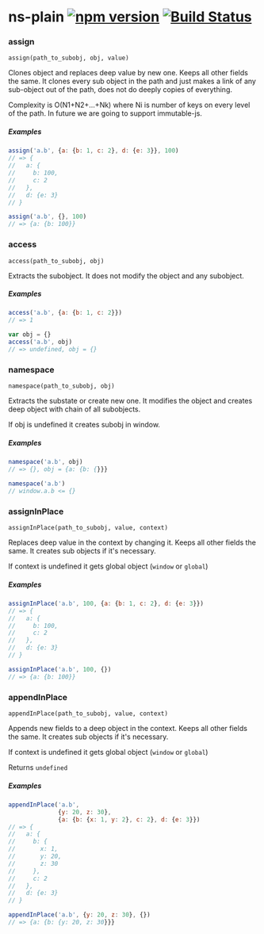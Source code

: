 # ns-plain [![npm version](https://badge.fury.io/js/%40evoja%2Fns-plain.svg)](https://badge.fury.io/js/%40evoja%2Fns-plain) [![Build Status](https://travis-ci.org/evoja/ns-plain.png)](https://travis-ci.org/evoja/ns-plain)





### assign
`assign(path_to_subobj, obj, value)`

Clones object and replaces deep value by new one. Keeps all other fields the same.
It clones every sub object in the path and just makes a link of any sub-object 
out of the path, does not do deeply copies of everything.

Complexity is O(N1+N2+...+Nk) where Ni is number of keys on every level of the path. In future we are going to support immutable-js.

##### Examples
```js
assign('a.b', {a: {b: 1, c: 2}, d: {e: 3}}, 100)
// => {
//   a: {
//     b: 100,
//     c: 2
//   },
//   d: {e: 3}
// }

assign('a.b', {}, 100)
// => {a: {b: 100}}
```

### access
`access(path_to_subobj, obj)`

Extracts the subobject. It does not modify the object and any subobject.

##### Examples
```js
access('a.b', {a: {b: 1, c: 2}})
// => 1

var obj = {}
access('a.b', obj)
// => undefined, obj = {}
```

### namespace
`namespace(path_to_subobj, obj)`

Extracts the substate or create new one. It modifies the object and
creates deep object with chain of all subobjects.

If obj is undefined it creates subobj in window.

##### Examples
```js
namespace('a.b', obj)
// => {}, obj = {a: {b: {}}}

namespace('a.b')
// window.a.b <= {}
```


### assignInPlace
`assignInPlace(path_to_subobj, value, context)`

Replaces deep value in the context by changing it. Keeps all other fields the same.
It creates sub objects if it's necessary.

If context is undefined it gets global object (`window` or `global`)


##### Examples
```js
assignInPlace('a.b', 100, {a: {b: 1, c: 2}, d: {e: 3}})
// => {
//   a: {
//     b: 100,
//     c: 2
//   },
//   d: {e: 3}
// }

assignInPlace('a.b', 100, {})
// => {a: {b: 100}}
```

### appendInPlace
`appendInPlace(path_to_subobj, value, context)`

Appends new fields to a deep object in the context. Keeps all other fields the same.
It creates sub objects if it's necessary.

If context is undefined it gets global object (`window` or `global`)

Returns `undefined`


##### Examples
```js
appendInPlace('a.b',
              {y: 20, z: 30},
              {a: {b: {x: 1, y: 2}, c: 2}, d: {e: 3}})
// => {
//   a: {
//     b: {
//       x: 1,
//       y: 20,
//       z: 30
//     },
//     c: 2
//   },
//   d: {e: 3}
// }

appendInPlace('a.b', {y: 20, z: 30}, {})
// => {a: {b: {y: 20, z: 30}}}
```
